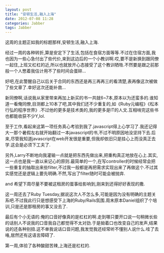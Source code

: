 ```yaml
---
layout: post
title: "安顿生活,融入上海"
date: 2012-07-08 11:28
categories: Jabber
tags: Jabber
---
```

<!--more-->

这周的主题正如我的标题那样,安顿生活,融入上海.

经过一周的各种转折,算是安定下了生活,包括在食宿方面等等.不过在住宿方面,我也因为一些心急付出了些代价,来到这边后的一个小教训啊.哎,要不是新换到跟同僚一起住,上班又杠杠的近,所以也就放开心态接受了这个教训牺牲.不然要是跟之前那般一个人憋着我估计用不了些时间会蛋碎…

好吧,在此警醒自己以后关于合同的东西还是再三再再三的看清楚,表再像这次被做了些文章了.幸好这次还能补救…

新同僚啊,话说我从家里带来再加上新买的书一共就6~7本,原本以为还蛮多的.谁知道一看俺同僚,目测都上10本了吧,其中我们还不少重复的,如《Ruby元编程》《松本行弘的程序世界》.不过他的更多是技术类的,我的更多是IT的人文.互相啃完这些书也都能收获不少Y,lol.

至于工作,看起来这第一项任务真心考验到我了.javascript得上心学习了.我还记得大一那个暑假左右就开始翻过一本javascript的书,不过不明原因地没坚持下去.后来,尽管我知道javascript在web开发很是重要,但我却依旧只是挂心上而没真正去学.这会是必须下工夫了.

另外,Larry不断地向我灌输一点就是把东西先做出来,把重构真正地放在心上.其实,这一点也是我一直以来记心的原则.最简单的一个,在写controller的时候经常会把一些重复的抽取出来些filter,不过我一般都是再把需求实现出来了再做这个.不过其实感觉还是逻辑上要先明确.不然,写出了filter随时可能会被抛弃.

and 希望下周尽量不要被这租房的蛋事给影响到,刚来到还得好好表现的撒.

这一周还去了Ruby Tuesday,据说这次人不怎么多,可能是因为没有明确的主题关系吧.不过我此行只是想感受下上海的Ruby/Rails氛围.周末原本Daniel组织了个培训,只是还是那租房的事又没去了.

最后有个小无语的.俺的口音好像真的是杠杠的啊.走到哪只要开口说一句稍微长些的话别人不说我的口音我自己都觉得不太对劲.于是拗着口也改变自己的发声,结果说的还各种别扭.这不单我说话口音问题,我发觉我还经常听不懂别人说什么.哇了去咯,居然还有这语言障碍了.

第一周,体验了各种酸甜苦辣,上海还是杠杠的.
